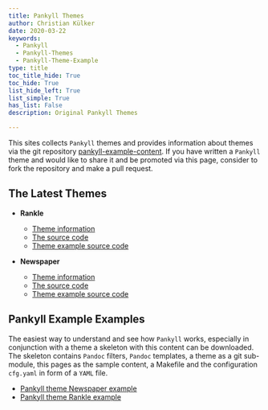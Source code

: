 ```yaml
---
title: Pankyll Themes
author: Christian Külker
date: 2020-03-22
keywords:
  - Pankyll
  - Pankyll-Themes
  - Pankyll-Theme-Example
type: title
toc_title_hide: True
toc_hide: True
list_hide_left: True
list_simple: True
has_list: False
description: Original Pankyll Themes

---
```


This sites collects `Pankyll` themes and provides information about themes via
the git repository
[pankyll-example-content](https://github.com/ckuelker/pankyll-example-content).
If you have written a `Pankyll` theme and would like to share it and be
promoted via this page, consider to fork the repository and make a pull
request.

## The Latest Themes

* **Rankle**
    * [Theme information](/en/Pankyll-Themes/pankyll-theme-rankle.html)
    * [The source code](https://github.com/ckuelker/pankyll-theme-rankle/)
    * [Theme example source code](https://github.com/ckuelker/pankyll-theme-rankle-example)

* **Newspaper**
    * [Theme information](/en/Pankyll-Themes/pankyll-theme-newspaper.html)
    * [The source code](https://github.com/ckuelker/pankyll-theme-newspaper/)
    * [Theme example source code](https://github.com/ckuelker/pankyll-theme-newspaper-example)

## Pankyll Example Examples

The easiest way to understand and see how `Pankyll` works, especially in
conjunction with a theme a skeleton with this content can be downloaded. The
skeleton contains `Pandoc` filters, `Pandoc` templates, a theme as a git
sub-module, this pages as the sample content, a Makefile and the configuration
`cfg.yaml` in form of a `YAML` file.

* [Pankyll theme Newspaper example](https://github.com/ckuelker/pankyll-theme-newspaper-example)
* [Pankyll theme Rankle example](https://github.com/ckuelker/pankyll-theme-rankle-example)





